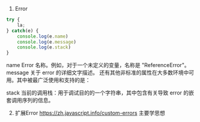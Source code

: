 1. Error
```js
try {
    la;
} catch(e) {
    console.log(e.name)
    console.log(e.message)
    console.log(e.stack)
}
```

name
Error 名称。例如，对于一个未定义的变量，名称是 "ReferenceError"。
message
关于 error 的详细文字描述。
还有其他非标准的属性在大多数环境中可用。其中被最广泛使用和支持的是：

stack
当前的调用栈：用于调试目的的一个字符串，其中包含有关导致 error 的嵌套调用序列的信息。

2. 扩展Error
https://zh.javascript.info/custom-errors
主要学思想